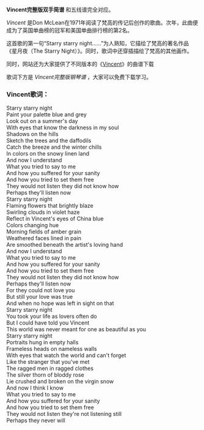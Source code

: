 

**Vincent完整版双手简谱** 和五线谱完全对应。

_Vincent_ 是Don McLean在1971年阅读了梵高的传记后创作的歌曲。次年，此曲便成为了英国单曲榜的冠军和美国单曲排行榜的第2名。

这首歌的第一句“Starry starry night......”为人熟知，它描绘了梵高的著名作品《星月夜（The Starry
Night）》。同时，歌词中还穿插描绘了梵高的其他画作。

同时，网站还为大家提供了不同版本的《[Vincent](Music-7991-Vincent-Don-McLean.html
"Vincent")》的曲谱下载

歌词下方是 _Vincent完整版钢琴谱_ ，大家可以免费下载学习。

### Vincent歌词：

Starry starry night  
Paint your palette blue and grey  
Look out on a summer's day  
With eyes that know the darkness in my soul  
Shadows on the hills  
Sketch the trees and the daffodils  
Catch the breeze and the winter chills  
In colors on the snowy linen land  
And now I understand  
What you tried to say to me  
And how you suffered for your sanity  
And how you tried to set them free  
They would not listen they did not know how  
Perhaps they'll listen now  
Starry starry night  
Flaming flowers that brightly blaze  
Swirling clouds in violet haze  
Reflect in Vincent's eyes of China blue  
Colors changing hue  
Morning fields of amber grain  
Weathered faces lined in pain  
Are smoothed beneath the artist's loving hand  
And now I understand  
What you tried to say to me  
And how you suffered for your sanity  
And how you tried to set them free  
They would not listen they did not know how  
Perhaps they'll listen now  
For they could not love you  
But still your love was true  
And when no hope was left in sight on that  
Starry starry night  
You took your life as lovers often do  
But I could have told you Vincent  
This world was never meant for one as beautiful as you  
Starry starry night  
Portraits hung in empty halls  
Frameless heads on nameless walls  
With eyes that watch the world and can't forget  
Like the stranger that you've met  
The ragged men in ragged clothes  
The silver thorn of bloddy rose  
Lie crushed and broken on the virgin snow  
And now I think I know  
What you tried to say to me  
And how you suffered for your sanity  
And how you tried to set them free  
They would not listen they're not listening still  
Perhaps they never will

